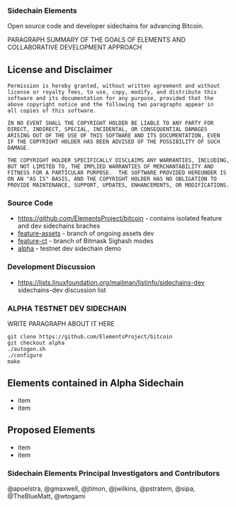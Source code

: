### Sidechain Elements
Open source code and developer sidechains for advancing Bitcoin.

PARAGRAPH SUMMARY OF THE GOALS OF ELEMENTS AND COLLABORATIVE DEVELOPMENT APPROACH

## License and Disclaimer
```
Permission is hereby granted, without written agreement and without
license or royalty fees, to use, copy, modify, and distribute this
software and its documentation for any purpose, provided that the
above copyright notice and the following two paragraphs appear in
all copies of this software.

IN NO EVENT SHALL THE COPYRIGHT HOLDER BE LIABLE TO ANY PARTY FOR
DIRECT, INDIRECT, SPECIAL, INCIDENTAL, OR CONSEQUENTIAL DAMAGES
ARISING OUT OF THE USE OF THIS SOFTWARE AND ITS DOCUMENTATION, EVEN
IF THE COPYRIGHT HOLDER HAS BEEN ADVISED OF THE POSSIBILITY OF SUCH
DAMAGE.

THE COPYRIGHT HOLDER SPECIFICALLY DISCLAIMS ANY WARRANTIES, INCLUDING,
BUT NOT LIMITED TO, THE IMPLIED WARRANTIES OF MERCHANTABILITY AND
FITNESS FOR A PARTICULAR PURPOSE.  THE SOFTWARE PROVIDED HEREUNDER IS
ON AN "AS IS" BASIS, AND THE COPYRIGHT HOLDER HAS NO OBLIGATION TO
PROVIDE MAINTENANCE, SUPPORT, UPDATES, ENHANCEMENTS, OR MODIFICATIONS.
```

### Source Code
* https://github.com/ElementsProject/bitcoin - contains isolated feature and dev sidechains braches
 * [feature-assets](https://github.com/ElementsProject/bitcoin/tree/feature_assets) - branch of ongoing assets dev 
 * [feature-ct](https://github.com/ElementsProject/bitcoin/tree/feature_ct) - branch of Bitmask Sighash modes
 * [alpha](https://github.com/ElementsProject/bitcoin/tree/alpha) - testnet dev sidechain demo

### Development Discussion
* https://lists.linuxfoundation.org/mailman/listinfo/sidechains-dev sidechains-dev discussion list

### ALPHA TESTNET DEV SIDECHAIN
WRITE PARAGRAPH ABOUT IT HERE

```
git clone https://github.com/ElementsProject/bitcoin
git checkout alpha
./autogen.sh
./configure
make
```

## Elements contained in Alpha Sidechain
* item
* item

## Proposed Elements
* item
* item

### Sidechain Elements Principal Investigators and Contributors
@apoelstra, @gmaxwell, @jtimon, @jwilkins, @pstratem, @sipa, @TheBlueMatt, @wtogami

